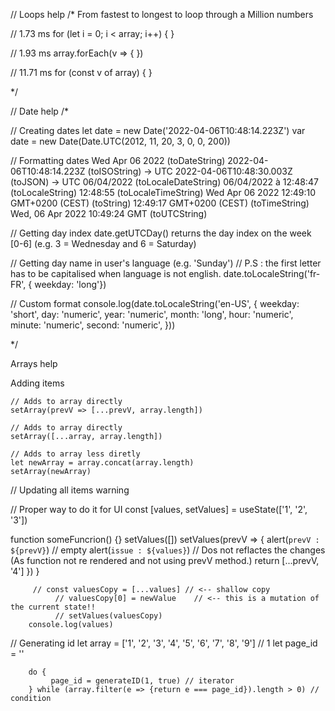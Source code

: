 
// Loops help
/* From fastest to longest to loop through a Million numbers

// 1.73 ms
for (let i = 0; i < array; i++) {
}


// 1.93 ms
array.forEach(v => {  })


// 11.71 ms
for (const v of array) {
}

*/












// Date help
/*

// Creating dates 
let date = new Date('2022-04-06T10:48:14.223Z')
var date = new Date(Date.UTC(2012, 11, 20, 3, 0, 0, 200))



// Formatting dates
Wed Apr 06 2022                            (toDateString)
2022-04-06T10:48:14.223Z                   (toISOString) -> UTC
2022-04-06T10:48:30.003Z                   (toJSON) ->  UTC
06/04/2022                                 (toLocaleDateString)
06/04/2022 à 12:48:47                      (toLocaleString)
12:48:55                                   (toLocaleTimeString)
Wed Apr 06 2022 12:49:10 GMT+0200 (CEST)   (toString)
12:49:17 GMT+0200 (CEST)                   (toTimeString)
Wed, 06 Apr 2022 10:49:24 GMT              (toUTCString)


// Getting day index 
date.getUTCDay() returns the day index on the week [0-6] (e.g. 3 = Wednesday and 6 = Saturday)


// Getting day name in user's language (e.g. 'Sunday')
// P.S : the first letter has to be capitalised when language is not english.
date.toLocaleString('fr-FR', { weekday: 'long'}) 


// Custom format
console.log(date.toLocaleString('en-US', {
    weekday: 'short',
    day: 'numeric', 
    year: 'numeric',
    month: 'long', 
    hour: 'numeric', 
    minute: 'numeric', 
    second: 'numeric', 
}))


*/






Arrays help 

Adding items 

    // Adds to array directly
    setArray(prevV => [...prevV, array.length])

    // Adds to array directly
    setArray([...array, array.length])

    // Adds to array less diretly
    let newArray = array.concat(array.length)
    setArray(newArray)






// Updating all items warning 
  
 // Proper way to do it for UI 
const [values, setValues] = useState(['1', '2', '3'])

function someFuncrion() {}
    setValues([])
    setValues(prevV => {
            alert(`prevV : ${prevV}`) // empty 
            alert(`issue : ${values}`) // Dos not reflactes the changes (As function not re rendered and not using prevV method.)
            return [...prevV, '4']
     })
 }



         // const valuesCopy = [...values] // <-- shallow copy
              // valuesCopy[0] = newValue    // <-- this is a mutation of the current state!!
              // setValues(valuesCopy)
        console.log(values)







// Generating id 
        let array = ['1', '2', '3', '4', '5', '6', '7', '8', '9']
        // 1 
        let page_id = '' 

        do {
             page_id = generateID(1, true) // iterator
        } while (array.filter(e => {return e === page_id}).length > 0) // condition





